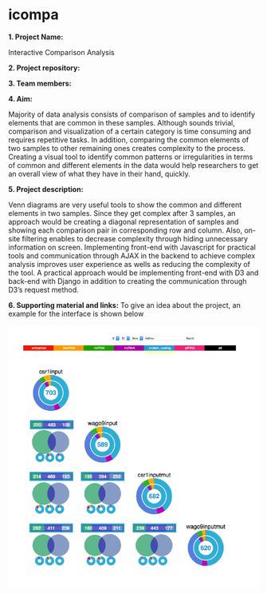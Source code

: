 # icompa
**1. Project Name:** 

Interactive Comparison Analysis

**2. Project repository:**

**3. Team members:**

**4. Aim:**

Majority of data analysis consists of comparison of
samples and to identify elements that are common in these
samples. Although sounds trivial, comparison and visualization of
a certain category is time consuming and requires repetitive
tasks. In addition, comparing the common elements of two
samples to other remaining ones creates complexity to the
process. Creating a visual tool to identify common patterns or
irregularities in terms of common and different elements in the
data would help researchers to get an overall view of what they
have in their hand, quickly.

**5. Project description:**

Venn diagrams are very useful tools to show the common and
different elements in two samples. Since they get complex after 3
samples, an approach would be creating a diagonal
representation of samples and showing each comparison pair in
corresponding row and column. Also, on-site filtering enables to
decrease complexity through hiding unnecessary information on
screen. Implementing front-end with Javascript for practical tools
and communication through AJAX in the backend to achieve
complex analysis improves user experience as wells as reducing
the complexity of the tool. A practical approach would be
implementing front-end with D3 and back-end with Django in
addition to creating the communication through D3’s request
method.

**6. Supporting material and links:**
To give an idea about the project, an example for the interface is
shown below

![Alt text](/img/example1.png?raw=true "An example interface")
